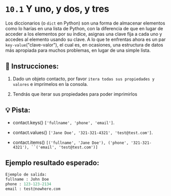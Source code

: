 # `10.1` Y uno, y dos, y tres

Los diccionarios (o `dict` en Python) son una forma de almacenar elementos como lo harías en una lista de Python, con la diferencia de que en lugar de acceder a los elementos por su índice, asignas una clave fija a cada uno y accedes al elemento usando su clave. A lo que te enfrentas ahora es un par `key-value`("clave-valor"), el cual es, en ocasiones, una estructura de datos más apropiada para muchos problemas, en lugar de una simple lista.

## 📝 Instrucciones:

1. Dado un objeto contacto, por favor `itera todas sus propiedades y valores` e imprímelos en la consola.

2. Tendrás que iterar sus propiedades para poder imprimirlos

## 💡 Pista:

- contact.keys()  `['fullname', 'phone', 'email']`.

- contact.values()  `['Jane Doe', '321-321-4321', 'test@test.com']`.

- contact.items()  `[('fullname', 'Jane Doe'), ('phone', '321-321-4321'), ``('email', 'test@test.com')]`

## Ejemplo resultado esperado:

```py
Ejemplo de salida:
fullname : John Doe
phone : 123-123-2134
email : test@nowhere.com
```